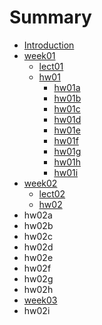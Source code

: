 # Summary

* [Introduction](README.md)
* [week01](week01/week01.md)
   * [lect01](week01/lect01.md)
   * [hw01](week01/hw01.md)
       * [hw01a](week01/hw01/hw01a.md)
       * [hw01b](week01/hw01/hw01b.md)
       * [hw01c](week01/hw01/hw01c.md)
       * [hw01d](week01/hw01/hw01d.md)
       * [hw01e](week01/hw01/hw01e.md)
       * [hw01f](week01/hw01/hw01f.md)
       * [hw01g](week01/hw01/hw01g.md)
       * [hw01h](week01/hw01/hw01h.md)
       * [hw01i](week01/hw01/hw01i.md)
* [week02](week02/week02.md)
   * [lect02](week02/lect02.md)
   * [hw02](week02/hw02.md)
* hw02a
* hw02b
* hw02c
* hw02d
* hw02e
* hw02f
* hw02g
* hw02h
* [week03](week03/week03.md)
* hw02i

